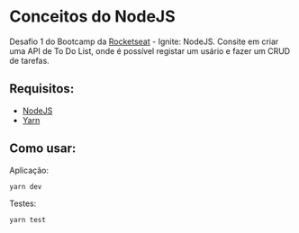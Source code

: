 # Conceitos do NodeJS

Desafio 1 do Bootcamp da [Rocketseat](https://rocketseat.com.br/) - Ignite: NodeJS. Consite em criar uma API de To Do List, onde é possível registar um usário e fazer um CRUD de 
tarefas.

## Requisitos:

* [NodeJS](https://nodejs.org/en/)
* [Yarn](https://yarnpkg.com/)

## Como usar:

Aplicação:
```bash 
yarn dev
```

Testes:
```bash 
yarn test
```
